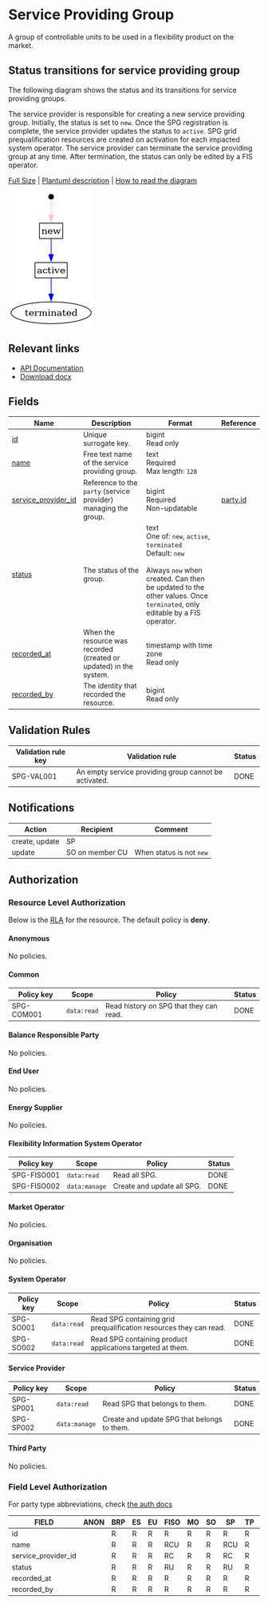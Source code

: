 # Service Providing Group

A group of controllable units to be used in a flexibility product on the market.

## Status transitions for service providing group

The following diagram shows the status and its transitions for service providing
groups.

The service provider is responsible for creating a new service providing group.
Initially, the status is set to `new`. Once the SPG registration is complete,
the service provider updates the status to `active`. SPG grid prequalification
resources are created on activation for each impacted system operator.
The service provider can terminate the service providing group at any time.
After termination, the status can only be edited by a FIS operator.

[Full Size](../diagrams/service_providing_group_status.png)
|
[Plantuml description](../diagrams/service_providing_group_status.plantuml)
|
[How to read the diagram](./index.md#status)

![Service Providing Group Registration Status](../diagrams/service_providing_group_status.png)

## Relevant links

* [API Documentation](../api/v0/index.html#/operations/list_service_providing_group)
* [Download docx](../download/service_providing_group.docx)

## Fields

| Name                                                                                          | Description                                                        | Format                                                                                                                                                                                             | Reference                     |
|-----------------------------------------------------------------------------------------------|--------------------------------------------------------------------|----------------------------------------------------------------------------------------------------------------------------------------------------------------------------------------------------|-------------------------------|
| <a name="field-id" href="#field-id">id</a>                                                    | Unique surrogate key.                                              | bigint<br/>Read only                                                                                                                                                                               |                               |
| <a name="field-name" href="#field-name">name</a>                                              | Free text name of the service providing group.                     | text<br/>Required<br/>Max length: `128`                                                                                                                                                            |                               |
| <a name="field-service_provider_id" href="#field-service_provider_id">service_provider_id</a> | Reference to the `party` (service provider) managing the group.    | bigint<br/>Required<br/>Non-updatable                                                                                                                                                              | [party.id](party.md#field-id) |
| <a name="field-status" href="#field-status">status</a>                                        | The status of the group.                                           | text<br/>One of: `new`, `active`, `terminated`<br/>Default: `new`<br/><br/>Always `new` when created. Can then be updated to the other values. Once `terminated`, only editable by a FIS operator. |                               |
| <a name="field-recorded_at" href="#field-recorded_at">recorded_at</a>                         | When the resource was recorded (created or updated) in the system. | timestamp with time zone<br/>Read only                                                                                                                                                             |                               |
| <a name="field-recorded_by" href="#field-recorded_by">recorded_by</a>                         | The identity that recorded the resource.                           | bigint<br/>Read only                                                                                                                                                                               |                               |

## Validation Rules

| Validation rule key | Validation rule                                       | Status |
|---------------------|-------------------------------------------------------|--------|
| SPG-VAL001          | An empty service providing group cannot be activated. | DONE   |

## Notifications

| Action         | Recipient       | Comment                  |
|----------------|-----------------|--------------------------|
| create, update | SP              |                          |
| update         | SO on member CU | When status is not `new` |

## Authorization

### Resource Level Authorization

Below is the [RLA](../technical/auth.md#resource-level-authorization-rla) for the
resource. The default policy is **deny**.

#### Anonymous

No policies.

#### Common

| Policy key | Scope       | Policy                                  | Status |
|------------|-------------|-----------------------------------------|--------|
| SPG-COM001 | `data:read` | Read history on SPG that they can read. | DONE   |

#### Balance Responsible Party

No policies.

#### End User

No policies.

#### Energy Supplier

No policies.

#### Flexibility Information System Operator

| Policy key  | Scope         | Policy                     | Status |
|-------------|---------------|----------------------------|--------|
| SPG-FISO001 | `data:read`   | Read all SPG.              | DONE   |
| SPG-FISO002 | `data:manage` | Create and update all SPG. | DONE   |

#### Market Operator

No policies.

#### Organisation

No policies.

#### System Operator

| Policy key | Scope       | Policy                                                             | Status |
|------------|-------------|--------------------------------------------------------------------|--------|
| SPG-SO001  | `data:read` | Read SPG containing grid prequalification resources they can read. | DONE   |
| SPG-SO002  | `data:read` | Read SPG containing product applications targeted at them.         | DONE   |

#### Service Provider

| Policy key | Scope         | Policy                                      | Status |
|------------|---------------|---------------------------------------------|--------|
| SPG-SP001  | `data:read`   | Read SPG that belongs to them.              | DONE   |
| SPG-SP002  | `data:manage` | Create and update SPG that belongs to them. | DONE   |

#### Third Party

No policies.

### Field Level Authorization

For party type abbreviations, check [the auth docs](../technical/auth.md#party-market-actors)

| FIELD               | ANON | BRP | ES | EU | FISO | MO | SO | SP  | TP | ORG |
|---------------------|------|-----|----|----|------|----|----|-----|----|-----|
| id                  |      | R   | R  | R  | R    | R  | R  | R   | R  |     |
| name                |      | R   | R  | R  | RCU  | R  | R  | RCU | R  |     |
| service_provider_id |      | R   | R  | R  | RC   | R  | R  | RC  | R  |     |
| status              |      | R   | R  | R  | RU   | R  | R  | RU  | R  |     |
| recorded_at         |      | R   | R  | R  | R    | R  | R  | R   | R  |     |
| recorded_by         |      | R   | R  | R  | R    | R  | R  | R   | R  |     |
